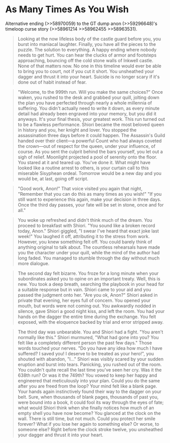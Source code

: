 # As Many Times As You Wish
Alternative ending (>>58970059) to the GT dump anon (>>59296648)'s timeloop curse story (>>58961214 >>58962455 >>58963531).

>Looking at the now lifeless body of the castle guard before you, you burst into maniacal laughter.
>Finally, you have all the pieces to the puzzle. The solution to everything. A happy ending where nobody needs to get hurt.
>You can hear the clucks of armor and footsteps approaching, bouncing off the cold stone walls of Inkwell castle.
>None of that matters now. No one in this timeline would ever be able to bring you to court, not if you cut it short.
>You unsheathed your dagger and thrust it into your heart. Suicide is no longer scary if it's done out of habit instead of fear.

>"Welcome, to the 999th run. Will you make the same choices?"
>Once waken, you rushed to the desk and grabbed your quill, jolting down the plan you have perfected through nearly a whole millennia of suffering.
>You didn't actually need to write it down, as every minute detail had already been engraved into your memory, but you did it anyways. It's your final thesis, your greatest work.
>This run turned out to be a flawless performance. Shiori became the most beloved queen in history and you, her knight and lover.
>You stopped the assassination three days before it could happen. The Assassin's Guild handed over their client—a powerful Count who had always coveted the crown—out of respect for the queen, under your influence, of course.
>As you sent the culprit behind the bars yourself, you let out a sigh of relief.
>Moonlight projected a pool of serenity onto the floor. You stared at it and teared up.
>You've done it. What might have looked like a routine arrest to others, is your curtain call to this miserable Sisyphean ordeal.
>Tomorrow would be a new day and you would be, at last, going off script.

>"Good work, Anon!" That voice visited you again that night, "Remember that you can do this as many times as you wish!"
>"If you still want to experience this again, make your decision in three days. Once the third day passes, your fate will be set in stone, once and for all."

>You woke up refreshed and didn't think much of the dream. You proceed to breakfast with Shiori.
>"You sound like a broken record today, Anon." Shiori giggled, "I swear I've heard that exact joke last week!"
>You laughed it off, attributing it to the stress from work. However, you knew something felt off. You could barely think of anything original to talk about.
>The countless rehearsals have made you the character under your quill, while the mind of the author had long faded.
>You managed to stumble through the day without much more dialogue.

>The second day felt bizarre. You froze for a long minute when your subordinates asked you to opine on an important treaty.
>Well, this is new. You took a deep breath, searching the playbook in your head for a suitable response but in vain.
>Shiori came to your aid and you passed the judgment onto her.
>"Are you ok, Anon?" Shiori asked in private that evening, her eyes full of concern.
>You opened your mouth, but words were not coming out. You awkwardly nodded in silence, gave Shiori a good night kiss, and left the room.
>You had your hands on the dagger the entire time during the exchange. You felt exposed, with the eloquence backed by trial and error stripped away.

>The third day was unbearable. You and Shiori had a fight.
>"You aren't normally like this." Shiori murmured, "What had gone into you? You felt like a completely different person the past few days."
>Those words touched your nerves. "Do you have any idea how much I have suffered? I saved you! I deserve to be treated as your hero!", you shouted with abandon, "I..."
>Shiori was visibly scared by your sudden eruption and burst into tears. Panicking, you rushed out of the room.
>You couldn't quite recall the last time you've seen her cry. Was it the 638th run? Or was it the 749th?
>You vowed to keep her happy and engineered that meticulously into your plan. Could you do the same after you are freed from the loop?
>Your mind felt like a blank page. Your hands again instinctively found their way to the dagger on your belt.
>Sure, when thousands of blank pages, thousands of past you, were bound into a book, it could fool its way through the eyes of fate; what would Shiori think when she finally notices how much of an empty shell you have now become?
>You glanced at the clock on the wall. There is still time, but not much.
>Could you protect her smile forever? What if you lose her again to something else? Or worse, to someone else?
>Right before the clock stroke twelve, you unsheathed your dagger and thrust it into your heart.
